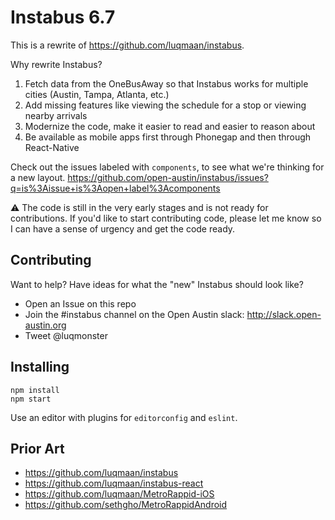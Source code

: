 # Instabus 6.7

This is a rewrite of https://github.com/luqmaan/instabus.

Why rewrite Instabus?

1. Fetch data from the OneBusAway so that Instabus works for multiple cities (Austin, Tampa, Atlanta, etc.)
2. Add missing features like viewing the schedule for a stop or viewing nearby arrivals
3. Modernize the code, make it easier to read and easier to reason about
4. Be available as mobile apps first through Phonegap and then through React-Native

Check out the issues labeled with `components`, to see what we're thinking for a new layout. https://github.com/open-austin/instabus/issues?q=is%3Aissue+is%3Aopen+label%3Acomponents

:warning: The code is still in the very early stages and is not ready for contributions. If you'd like to start contributing code, please let me know so I can have a sense of urgency and get the code ready. 

## Contributing

Want to help? Have ideas for what the "new" Instabus should look like?

- Open an Issue on this repo
- Join the #instabus channel on the Open Austin slack: http://slack.open-austin.org
- Tweet @luqmonster

## Installing

```
npm install
npm start
```

Use an editor with plugins for `editorconfig` and `eslint`.

## Prior Art

- https://github.com/luqmaan/instabus
- https://github.com/luqmaan/instabus-react
- https://github.com/luqmaan/MetroRappid-iOS
- https://github.com/sethgho/MetroRappidAndroid
